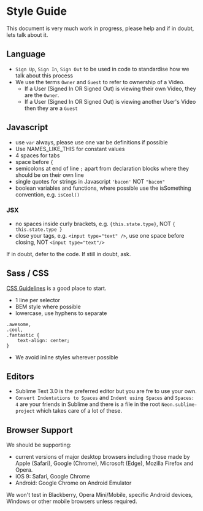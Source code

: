 # Style Guide

This document is very much work in progress, please help and if in doubt, lets talk about it.

## Language

- `Sign Up`, `Sign In`, `Sign Out` to be used in code to standardise how we talk about this process
- We use the terms `Owner` and `Guest` to refer to ownership of a Video.
  - If a User (Signed In OR Signed Out) is viewing their own Video, they are the `Owner`.
  - If a User (Signed In OR Signed Out) is viewing another User's Video then they are a `Guest`

## Javascript

- use `var` always, please use one var be definitions if possible
- Use NAMES_LIKE_THIS for constant values
- 4 spaces for tabs
- space before `{`
- semicolons at end of line `;` apart from declaration blocks where they should be on their own line
- single quotes for strings in Javascript `'bacon'` NOT `"bacon"`
- boolean variables and functions, where possible use the isSomething convention, e.g. `isCool()`

### JSX

- no spaces inside curly brackets, e.g. `{this.state.type}`, NOT `{ this.state.type }`
- close your tags, e.g. `<input type="text" />`, use one space before closing, NOT `<input type="text"/>`

If in doubt, defer to the code. If still in doubt, ask.

## Sass / CSS

[CSS Guidelines](http://cssguidelin.es/) is a good place to start.

- 1 line per selector
- BEM style where possible
- lowercase, use hyphens to separate

```
.awesome,
.cool,
.fantastic {
    text-align: center;
}
```

- We avoid inline styles wherever possible

## Editors

- Sublime Text 3.0 is the preferred editor but you are fre to use your own.
- `Convert Indentations to Spaces` and `Indent using Spaces` and `Spaces: 4` are your friends in Sublime and there is a file in the root `Neon.sublime-project` which takes care of a lot of these.

## Browser Support

We should be supporting:

- current versions of major desktop browsers including those made by Apple (Safari), Google (Chrome), Microsoft (Edge), Mozilla Firefox and Opera.
- iOS 9: Safari, Google Chrome
- Android: Google Chrome on Android Emulator

We won't test in Blackberry, Opera Mini/Mobile, specific Android devices, Windows or other mobile browsers unless required.
